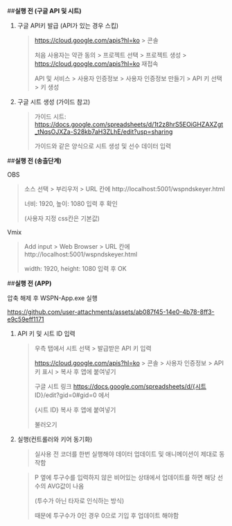 ##**실행 전 (구글 API 및 시트)**
1. 구글 API키 발급 (API가 있는 경우 스킵)
   > https://cloud.google.com/apis?hl=ko > 콘솔
   >
   > 처음 사용자는 약관 동의 > 프로젝트 선택 > 프로젝트 생성 > https://cloud.google.com/apis?hl=ko 재접속
   >
   > API 및 서비스 > 사용자 인증정보 > 사용자 인증정보 만들기 > API 키 선택 > 키 생성

2. 구글 시트 생성 (가이드 참고)
   > 가이드 시트: https://docs.google.com/spreadsheets/d/1t2z8hrS5EOiGHZAXZgt_tNqsOJXZa-S28kb7aH3ZLhE/edit?usp=sharing
   >
   > 가이드와 같은 양식으로 시트 생성 및 선수 데이터 입력

##**실행 전 (송출단계)**

OBS
   > 소스 선택 > 부리우저 > URL 칸에 http://localhost:5001/wspndskeyer.html
   >
   > 너비: 1920, 높이: 1080 입력 후 확인
   >
   > (사용자 지정 css칸은 기본값)
   
Vmix
   > Add input > Web Browser > URL 칸에 http://localhost:5001/wspndskeyer.html
   >
   > width: 1920, height: 1080 입력 후 OK

##**실행 전 (APP)**

압축 해제 후 WSPN-App.exe 실행
   
https://github.com/user-attachments/assets/ab087f45-14e0-4b78-8ff3-e9c59eff1171

1. API 키 및 시트 ID 입력
   > 우측 탭에서 시트 선택 > 발급받은 API 키 입력
   >
   > https://cloud.google.com/apis?hl=ko > 콘솔 > 사용자 인증정보 > API 키 표시 > 복사 후 앱에 붙여넣기
   >
   > 구글 시트 링크 https://docs.google.com/spreadsheets/d/{시트 ID}/edit?gid=0#gid=0 에서
   >
   > {시트 ID} 복사 후 앱에 붙여넣기
   >
   > 불러오기

2. 실행(컨트롤러와 키어 동기화)
   > 실사용 전 코더를 한번 실행해야 데이터 업데이트 및 애니메이션이 제대로 동작함

   > P 옆에 투구수를 입력하지 않은 비어있는 상태에서 업데이트를 하면 해당 선수의 AVG값이 나옴
   >
   > (투수가 아닌 타자로 인식하는 방식)
   >
   > 때문에 투구수가 0인 경우 0으로 기입 후 업데이트 해야함

